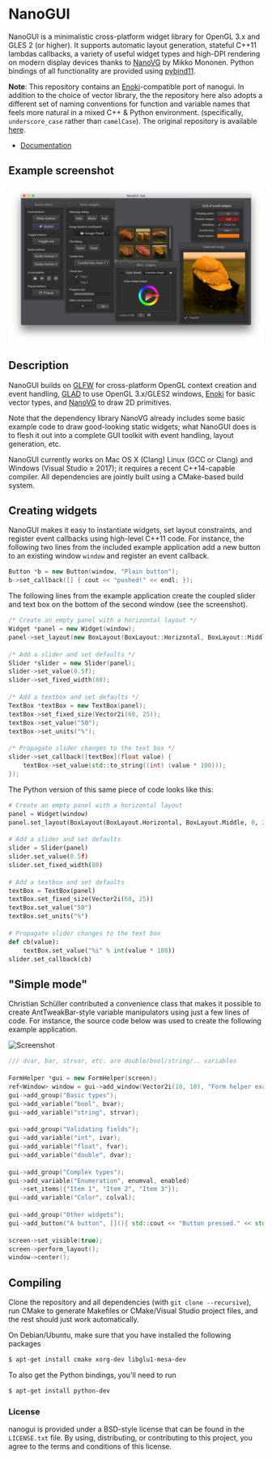 # NanoGUI

NanoGUI is a minimalistic cross-platform widget library for OpenGL 3.x and GLES
2 (or higher).  It supports automatic layout generation, stateful C++11 lambdas
callbacks, a variety of useful widget types and high-DPI rendering on modern
display devices thanks to [NanoVG](https://github.com/memononen/NanoVG) by
Mikko Mononen.  Python bindings of all functionality are provided using
[pybind11](https://github.com/wjakob/pybind11).

**Note**: This repository contains an
[Enoki](https://github.com/mitsuba-renderer/enoki)-compatible port of nanogui.
In addition to the choice of vector library, the the repository here also
adopts a different set of naming conventions for function and variable names
that feels more natural in a mixed C++ & Python environment. (specifically,
``underscore_case`` rather than ``camelCase``). The original repository is
available [here](https://github.com/wjakob/nanogui).

- [Documentation](https://nanogui.readthedocs.io)

## Example screenshot
![Screenshot](https://github.com/wjakob/nanogui/raw/master/resources/screenshot.png "Screenshot")

## Description
NanoGUI builds on [GLFW](http://www.glfw.org/) for cross-platform OpenGL context
creation and event handling, [GLAD](https://github.com/Dav1dde/glad) to use OpenGL
3.x/GLES2 windows, [Enoki](https://github.com/mitsuba-renderer/enoki) for
basic vector types, and [NanoVG](https://github.com/memononen/NanoVG) to draw
2D primitives.

Note that the dependency library NanoVG already includes some basic example
code to draw good-looking static widgets; what NanoGUI does is to flesh it
out into a complete GUI toolkit with event handling, layout generation, etc.

NanoGUI currently works on Mac OS X (Clang) Linux (GCC or Clang) and Windows
(Visual Studio ≥ 2017); it requires a recent C++14-capable compiler. All
dependencies are jointly built using a CMake-based build system.

## Creating widgets
NanoGUI makes it easy to instantiate widgets, set layout constraints, and
register event callbacks using high-level C++11 code. For instance, the
following two lines from the included example application add a new button to
an existing window `window` and register an event callback.
```C++
Button *b = new Button(window, "Plain button");
b->set_callback([] { cout << "pushed!" << endl; });
```

The following lines from the example application create the coupled
slider and text box on the bottom of the second window (see the screenshot).
```C++
/* Create an empty panel with a horizontal layout */
Widget *panel = new Widget(window);
panel->set_layout(new BoxLayout(BoxLayout::Horizontal, BoxLayout::Middle, 0, 20));

/* Add a slider and set defaults */
Slider *slider = new Slider(panel);
slider->set_value(0.5f);
slider->set_fixed_width(80);

/* Add a textbox and set defaults */
TextBox *textBox = new TextBox(panel);
textBox->set_fixed_size(Vector2i(60, 25));
textBox->set_value("50");
textBox->set_units("%");

/* Propagate slider changes to the text box */
slider->set_callback([textBox](float value) {
    textBox->set_value(std::to_string((int) (value * 100)));
});
```

The Python version of this same piece of code looks like this:
```Python
# Create an empty panel with a horizontal layout
panel = Widget(window)
panel.set_layout(BoxLayout(BoxLayout.Horizontal, BoxLayout.Middle, 0, 20))

# Add a slider and set defaults
slider = Slider(panel)
slider.set_value(0.5f)
slider.set_fixed_width(80)

# Add a textbox and set defaults
textBox = TextBox(panel)
textBox.set_fixed_size(Vector2i(60, 25))
textBox.set_value("50")
textBox.set_units("%")

# Propagate slider changes to the text box
def cb(value):
    textBox.set_value("%i" % int(value * 100))
slider.set_callback(cb)
```

## "Simple mode"

Christian Schüller contributed a convenience class that makes it possible to
create AntTweakBar-style variable manipulators using just a few lines of code.
For instance, the source code below was used to create the following example
application.

![Screenshot](https://github.com/wjakob/nanogui/raw/master/resources/screenshot2.png "Screenshot")


```C++
/// dvar, bar, strvar, etc. are double/bool/string/.. variables

FormHelper *gui = new FormHelper(screen);
ref<Window> window = gui->add_window(Vector2i(10, 10), "Form helper example");
gui->add_group("Basic types");
gui->add_variable("bool", bvar);
gui->add_variable("string", strvar);

gui->add_group("Validating fields");
gui->add_variable("int", ivar);
gui->add_variable("float", fvar);
gui->add_variable("double", dvar);

gui->add_group("Complex types");
gui->add_variable("Enumeration", enumval, enabled)
   ->set_items({"Item 1", "Item 2", "Item 3"});
gui->add_variable("Color", colval);

gui->add_group("Other widgets");
gui->add_button("A button", [](){ std::cout << "Button pressed." << std::endl; });

screen->set_visible(true);
screen->perform_layout();
window->center();
```

## Compiling
Clone the repository and all dependencies (with `git clone --recursive`),
run CMake to generate Makefiles or CMake/Visual Studio project files, and
the rest should just work automatically.

On Debian/Ubuntu, make sure that you have installed the following packages
```bash
$ apt-get install cmake xorg-dev libglu1-mesa-dev
```
To also get the Python bindings, you'll need to run
```bash
$ apt-get install python-dev
```
### License

nanogui is provided under a BSD-style license that can be found in the
``LICENSE.txt`` file. By using, distributing, or contributing to this project,
you agree to the terms and conditions of this license.

